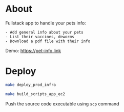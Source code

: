 # About

Fullstack app to handle your pets info:

    - Add general info about your pets
    - List their vaccines, deworms
    - Download a pdf file with their info

Demo: https://pet-info.link


# Deploy

```bash
make deploy_prod_infra

make build_scripts_app_ec2
```

Push the source code executable using `scp` command
